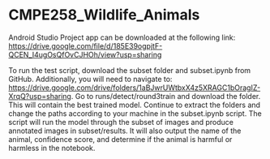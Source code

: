 # CMPE258_Wildlife_Animals
Android Studio Project app can be downloaded at the following link: https://drive.google.com/file/d/185E39ogpjtF-QCEN_I4ugOsQfOvCJHOh/view?usp=sharing

To run the test script, download the subset folder and subset.ipynb from GitHub. Additionally, you will need to navigate to: https://drive.google.com/drive/folders/1aBJwrUWtbxX4z5XRAGC1bOragIZ-XrqQ?usp=sharing. Go to runs/detect/round3train and download the folder. This will contain the best trained model. Continue to extract the folders and change the paths according to your machine in the subset.ipynb script. The script will run the model through the subset of images and produce annotated images in subset/results. It will also output the name of the animal, confidence score, and determine if the animal is harmful or harmless in the notebook.

